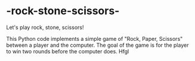# -rock-stone-scissors-
Let's play rock, stone, scissors!

This Python code implements a simple game of "Rock, Paper, Scissors" between a player and the computer. The goal of the game is for the player to win two rounds before the computer does.
Hfgl
